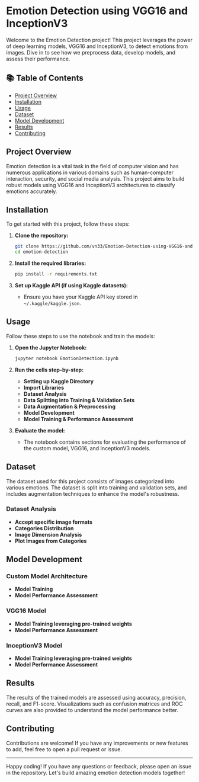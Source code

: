 # Emotion Detection using VGG16 and InceptionV3

Welcome to the Emotion Detection project! This project leverages the power of deep learning models, VGG16 and InceptionV3, to detect emotions from images. Dive in to see how we preprocess data, develop models, and assess their performance.

## 📚 Table of Contents
- [Project Overview](#project-overview)
- [Installation](#installation)
- [Usage](#usage)
- [Dataset](#dataset)
- [Model Development](#model-development)
- [Results](#results)
- [Contributing](#contributing)

## Project Overview
Emotion detection is a vital task in the field of computer vision and has numerous applications in various domains such as human-computer interaction, security, and social media analysis. This project aims to build robust models using VGG16 and InceptionV3 architectures to classify emotions accurately.

## Installation
To get started with this project, follow these steps:

1. **Clone the repository:**
    ```sh
    git clone https://github.com/vn33/Emotion-Detection-using-VGG16-and-InceptionV3.git
    cd emotion-detection
    ```

2. **Install the required libraries:**
    ```sh
    pip install -r requirements.txt
    ```

3. **Set up Kaggle API (if using Kaggle datasets):**
    - Ensure you have your Kaggle API key stored in `~/.kaggle/kaggle.json`.

## Usage
Follow these steps to use the notebook and train the models:

1. **Open the Jupyter Notebook:**
    ```sh
    jupyter notebook EmotionDetection.ipynb
    ```

2. **Run the cells step-by-step:**
    - **Setting up Kaggle Directory**
    - **Import Libraries**
    - **Dataset Analysis**
    - **Data Splitting into Training & Validation Sets**
    - **Data Augmentation & Preprocessing**
    - **Model Development**
    - **Model Training & Performance Assessment**

3. **Evaluate the model:**
    - The notebook contains sections for evaluating the performance of the custom model, VGG16, and InceptionV3 models.

## Dataset
The dataset used for this project consists of images categorized into various emotions. The dataset is split into training and validation sets, and includes augmentation techniques to enhance the model's robustness.

### Dataset Analysis
- **Accept specific image formats**
- **Categories Distribution**
- **Image Dimension Analysis**
- **Plot Images from Categories**

## Model Development
### Custom Model Architecture
- **Model Training**
- **Model Performance Assessment**

### VGG16 Model
- **Model Training leveraging pre-trained weights**
- **Model Performance Assessment**

### InceptionV3 Model
- **Model Training leveraging pre-trained weights**
- **Model Performance Assessment**

## Results
The results of the trained models are assessed using accuracy, precision, recall, and F1-score. Visualizations such as confusion matrices and ROC curves are also provided to understand the model performance better.

## Contributing
Contributions are welcome! If you have any improvements or new features to add, feel free to open a pull request or issue.


---

Happy coding! If you have any questions or feedback, please open an issue in the repository. Let's build amazing emotion detection models together!
